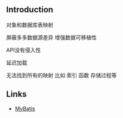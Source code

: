 ## Introduction



对象和数据库表映射

屏蔽多多数据源差异 增强数据可移植性

API没有侵入性

延迟加载




无法找到所有的映射 比如 索引 函数 存储过程等



## Links

- [MyBatis](/docs/CS/Framework/MyBatis/MyBatis.md)